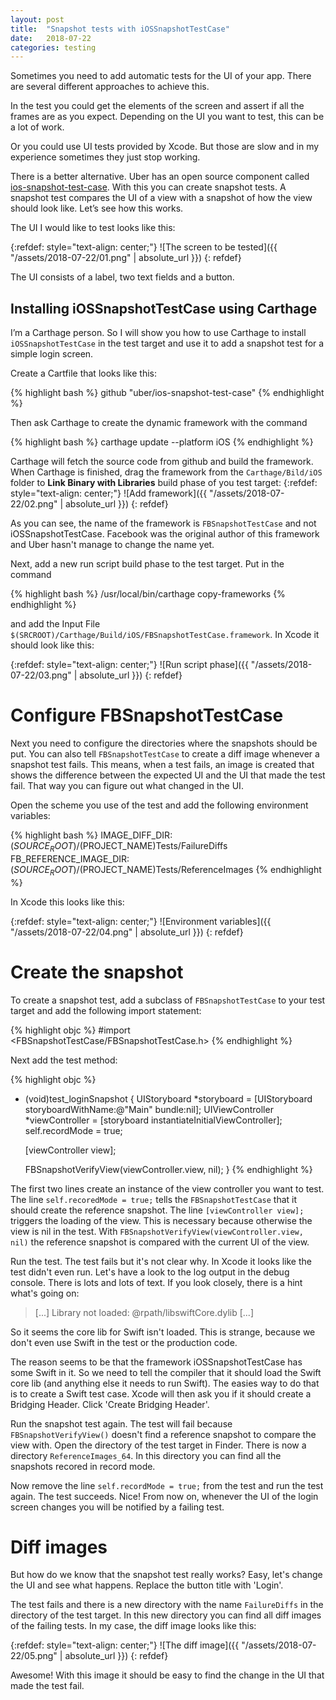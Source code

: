 ```yaml
---
layout: post
title:  "Snapshot tests with iOSSnapshotTestCase"
date:   2018-07-22
categories: testing
---
```


Sometimes you need to add automatic tests for the UI of your app. There are several different approaches to achieve this.

In the test you could get the elements of the screen and assert if all the frames are as you expect. Depending on the UI you want to test, this can be a lot of work.

Or you could use UI tests provided by Xcode. But those are slow and in my experience sometimes they just stop working.

There is a better alternative. Uber has an open source component called [ios-snapshot-test-case](https://github.com/uber/ios-snapshot-test-case/). With this you can create snapshot tests. A snapshot test compares the UI of a view with a snapshot of how the view should look like. Let’s see how this works.

The UI I would like to test looks like this:

{:refdef: style="text-align: center;"}
![The screen to be tested]({{ "/assets/2018-07-22/01.png" | absolute_url }})
{: refdef}

The UI consists of a label, two text fields and a button.

## Installing iOSSnapshotTestCase using Carthage

I’m a Carthage person. So I will show you how to use Carthage to install `iOSSnapshotTestCase` in the test target and use it to add a snapshot test for a simple login screen.

Create a Cartfile that looks like this:

{% highlight bash %}
github "uber/ios-snapshot-test-case"
{% endhighlight %}

Then ask Carthage to create the dynamic framework with the command

{% highlight bash %}
carthage update --platform iOS
{% endhighlight %}

Carthage will fetch the source code from github and build the framework. When Carthage is finished, drag the framework from the `Carthage/Bild/iOS` folder to **Link Binary with Libraries** build phase of you test target:
{:refdef: style="text-align: center;"}
![Add framework]({{ "/assets/2018-07-22/02.png" | absolute_url }})
{: refdef}

As you can see, the name of the framework is `FBSnapshotTestCase` and not iOSSnapshotTestCase. Facebook was the original author of this framework and Uber hasn't manage to change the name yet.

Next, add a new run script build phase to the test target. Put in the command

{% highlight bash %}
/usr/local/bin/carthage copy-frameworks
{% endhighlight %}

and add the Input File `$(SRCROOT)/Carthage/Build/iOS/FBSnapshotTestCase.framework`. In Xcode it should look like this:

{:refdef: style="text-align: center;"}
![Run script phase]({{ "/assets/2018-07-22/03.png" | absolute_url }})
{: refdef}

# Configure FBSnapshotTestCase

Next you need to configure the directories where the snapshots should be put. You can also tell `FBSnapshotTestCase` to create a diff image whenever a snapshot test fails. This means, when a test fails, an image is created that shows the difference between the expected UI and the UI that made the test fail. That way you can figure out what changed in the UI.

Open the scheme you use of the test and add the following environment variables:

{% highlight bash %}
IMAGE_DIFF_DIR: $(SOURCE_ROOT)/$(PROJECT_NAME)Tests/FailureDiffs
FB_REFERENCE_IMAGE_DIR: $(SOURCE_ROOT)/$(PROJECT_NAME)Tests/ReferenceImages
{% endhighlight %}

In Xcode this looks like this:

{:refdef: style="text-align: center;"}
![Environment variables]({{ "/assets/2018-07-22/04.png" | absolute_url }})
{: refdef}

# Create the snapshot

To create a snapshot test, add a subclass of `FBSnapshotTestCase` to your test target and add the following import statement:

{% highlight objc %}
#import <FBSnapshotTestCase/FBSnapshotTestCase.h>
{% endhighlight %}

Next add the test method:

{% highlight objc %}
- (void)test_loginSnapshot {
    UIStoryboard *storyboard = [UIStoryboard storyboardWithName:@"Main" bundle:nil];
    UIViewController *viewController = [storyboard instantiateInitialViewController];
    self.recordMode = true;
    
    [viewController view];
    
    FBSnapshotVerifyView(viewController.view, nil);
}
{% endhighlight %}

The first two lines create an instance of the view controller you want to test. The line `self.recoredMode = true;` tells the `FBSnapshotTestCase` that it should create the reference snapshot. The line `[viewController view];` triggers the loading of the view. This is necessary because otherwise the view is nil in the test. 
With `FBSnapshotVerifyView(viewController.view, nil)` the reference snapshot is compared with the current UI of the view.

Run the test. The test fails but it's not clear why. In Xcode it looks like the test didn't even run. Let's have a look to the log output in the debug console. There is lots and lots of text. If you look closely, there is a hint what's going on:

> [...] Library not loaded: @rpath/libswiftCore.dylib [...]

So it seems the core lib for Swift isn't loaded. This is strange, because we don't even use Swift in the test or the production code.

The reason seems to be that the framework iOSSnapshotTestCase has some Swift in it. So we need to tell the compiler that it should load the Swift core lib (and anything else it needs to run Swift). The easies way to do that is to create a Swift test case. Xcode will then ask you if it should create a Bridging Header. Click 'Create Bridging Header'.

Run the snapshot test again. The test will fail because `FBSnapshotVerifyView()` doesn't find a reference snapshot to compare the view with. Open the directory of the test target in Finder. There is now a directory `ReferenceImages_64`. In this directory you can find all the snapshots recored in record mode.

Now remove the line `self.recordMode = true;` from the test and run the test again. The test succeeds. Nice! From now on, whenever the UI of the login screen changes you will be notified by a failing test.

# Diff images

But how do we know that the snapshot test really works? Easy, let's change the UI and see what happens. Replace the button title with 'Login'.

The test fails and there is a new directory with the name `FailureDiffs` in the directory of the test target. In this new directory you can find all diff images of the failing tests. In my case, the diff image looks like this:

{:refdef: style="text-align: center;"}
![The diff image]({{ "/assets/2018-07-22/05.png" | absolute_url }})
{: refdef}

Awesome! With this image it should be easy to find the change in the UI that made the test fail.
